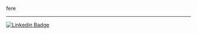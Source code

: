 fere

---

[
![Linkedin Badge](https://img.shields.io/badge/LinkedIn-0077B5?style=for-the-badge&logo=linkedin&logoColor=white=&link=https://www.linkedin.com/in/flavioapereira/)](https://www.linkedin.com/in/flavioapereira/)








<!--
**flavioalessandropereira/flavioalessandropereira** is a ✨ _special_ ✨ repository because its `README.md` (this file) appears on your GitHub profile.

Here are some ideas to get you started:

- 🔭 I’m currently working on ...
- 🌱 I’m currently learning ...
- 👯 I’m looking to collaborate on ...
- 🤔 I’m looking for help with ...
- 💬 Ask me about ...
- 📫 How to reach me: ...
- 😄 Pronouns: ...
- ⚡ Fun fact: ...
-->
<!--stackedit_data:
eyJoaXN0b3J5IjpbLTExNDY3NDU3NjYsMTE5NDc4MDY3MSwtMT
U2MTE5MDU3NywtMTYzNjI3Mzc1MSwtMTE3MjEyNTUwNSwtNDM3
OTE2NTg1LDE5MzA2MzQzNTUsLTE0MTY4NzA2MzgsODg3MTY3Mz
Y0LC01NzQ2ODk4MDgsLTE4MjY1NTc4OTddfQ==
-->